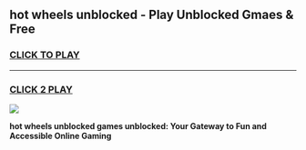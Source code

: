 
## hot wheels unblocked - Play Unblocked Gmaes & Free
<h3>
<a href="https://news.freeplayer.one?title=hot_wheels_unblocked&ref=23F">CLICK TO PLAY</a></h3>
<hr>

<h3>
<a href="https://news.freeplayer.one?title=hot_wheels_unblocked&ref=23F">CLICK 2 PLAY</a>
  
</h3>

<a href="https://news.freeplayer.one?title=hot_wheels_unblocked&ref=23F/"><img src="https://clearcache.store/games.png"></a>


**hot wheels unblocked games unblocked: Your Gateway to Fun and Accessible Online Gaming**
